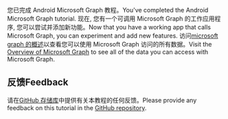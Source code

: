 <!-- markdownlint-disable MD002 MD041 -->

<span data-ttu-id="4c187-101">您已完成 Android Microsoft Graph 教程。</span><span class="sxs-lookup"><span data-stu-id="4c187-101">You've completed the Android Microsoft Graph tutorial.</span></span> <span data-ttu-id="4c187-102">现在, 您有一个可调用 Microsoft Graph 的工作应用程序, 您可以尝试并添加新功能。</span><span class="sxs-lookup"><span data-stu-id="4c187-102">Now that you have a working app that calls Microsoft Graph, you can experiment and add new features.</span></span> <span data-ttu-id="4c187-103">访问[microsoft graph 的概述](/graph/overview)以查看您可以使用 Microsoft Graph 访问的所有数据。</span><span class="sxs-lookup"><span data-stu-id="4c187-103">Visit the [Overview of Microsoft Graph](/graph/overview) to see all of the data you can access with Microsoft Graph.</span></span>

## <a name="feedback"></a><span data-ttu-id="4c187-104">反馈</span><span class="sxs-lookup"><span data-stu-id="4c187-104">Feedback</span></span>

<span data-ttu-id="4c187-105">请在[GitHub 存储库](https://github.com/microsoftgraph/msgraph-training-android)中提供有关本教程的任何反馈。</span><span class="sxs-lookup"><span data-stu-id="4c187-105">Please provide any feedback on this tutorial in the [GitHub repository](https://github.com/microsoftgraph/msgraph-training-android).</span></span>